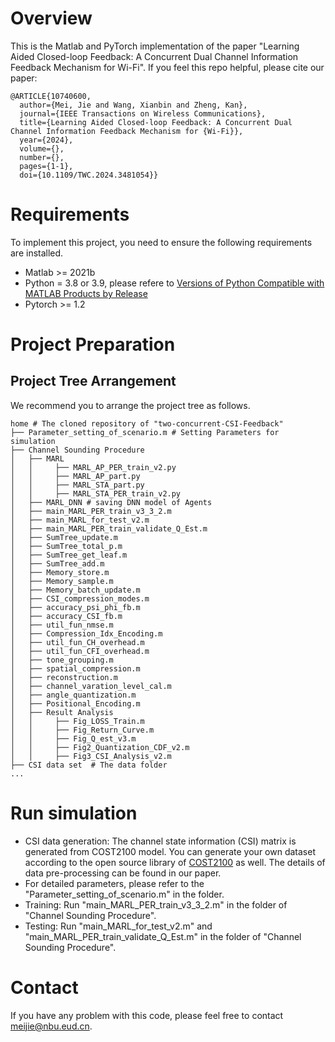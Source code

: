 # Overview
This is the Matlab and PyTorch implementation of the paper "Learning Aided Closed-loop Feedback: A Concurrent Dual Channel Information Feedback Mechanism for Wi-Fi". If you feel this repo helpful, please cite our paper:
```
@ARTICLE{10740600,
  author={Mei, Jie and Wang, Xianbin and Zheng, Kan},
  journal={IEEE Transactions on Wireless Communications}, 
  title={Learning Aided Closed-loop Feedback: A Concurrent Dual Channel Information Feedback Mechanism for {Wi-Fi}}, 
  year={2024},
  volume={},
  number={},
  pages={1-1},
  doi={10.1109/TWC.2024.3481054}}

```
# Requirements
To implement this project, you need to ensure the following requirements are installed.
 * Matlab >= 2021b
 * Python = 3.8 or 3.9, please refere to [Versions of Python Compatible with MATLAB Products by Release](https://www.mathworks.com/support/requirements/python-compatibility.html)
 * Pytorch >= 1.2

# Project Preparation

## Project Tree Arrangement
We recommend you to arrange the project tree as follows.

```
home # The cloned repository of "two-concurrent-CSI-Feedback"
├── Parameter_setting_of_scenario.m # Setting Parameters for simulation
├── Channel Sounding Procedure  
│   ├── MARL
│   │     ├── MARL_AP_PER_train_v2.py
│   │     ├── MARL_AP_part.py
│   │     ├── MARL_STA_part.py
│   │     ├── MARL_STA_PER_train_v2.py
│   ├── MARL_DNN # saving DNN model of Agents
│   ├── main_MARL_PER_train_v3_3_2.m
│   ├── main_MARL_for_test_v2.m
│   ├── main_MARL_PER_train_validate_Q_Est.m
│   ├── SumTree_update.m
│   ├── SumTree_total_p.m
│   ├── SumTree_get_leaf.m
│   ├── SumTree_add.m
│   ├── Memory_store.m
│   ├── Memory_sample.m
│   ├── Memory_batch_update.m
│   ├── CSI_compression_modes.m
│   ├── accuracy_psi_phi_fb.m
│   ├── accuracy_CSI_fb.m
│   ├── util_fun_nmse.m
│   ├── Compression_Idx_Encoding.m
│   ├── util_fun_CH_overhead.m
│   ├── util_fun_CFI_overhead.m
│   ├── tone_grouping.m
│   ├── spatial_compression.m
│   ├── reconstruction.m
│   ├── channel_varation_level_cal.m
│   ├── angle_quantization.m
│   ├── Positional_Encoding.m
│   ├── Result Analysis
│   │     ├── Fig_LOSS_Train.m
│   │     ├── Fig_Return_Curve.m
│   │     ├── Fig_Q_est_v3.m
│   │     ├── Fig2_Quantization_CDF_v2.m
│   │     ├── Fig3_CSI_Analysis_v2.m
├── CSI data set  # The data folder
...
```
# Run simulation
- CSI data generation: The channel state information (CSI) matrix is generated from COST2100 model. You can generate your own dataset according to the open source library of [COST2100](https://github.com/cost2100/cost2100) as well. The details of data pre-processing can be found in our paper.
- For detailed parameters, please refer to the "Parameter_setting_of_scenario.m" in the folder.
- Training: Run "main_MARL_PER_train_v3_3_2.m" in the folder of "Channel Sounding Procedure".
- Testing: Run "main_MARL_for_test_v2.m" and "main_MARL_PER_train_validate_Q_Est.m" in the folder of "Channel Sounding Procedure".

# Contact
If you have any problem with this code, please feel free to contact meijie@nbu.eud.cn.

